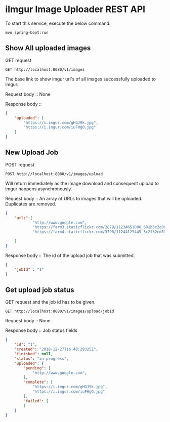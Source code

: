 # iImgur Image Uploader REST API

To start this service, execute the below command:

    mvn spring-boot:run

## Show All uploaded images
GET request

    GET http://localhost:8080/v1/images

The base link to show imgur url's of all images successfully uploaded to imgur.

Request body :: None

Response body ::
```json
{
    "uploaded": [
        "https://i.imgur.com/gHGJ9k.jpg",
        "https://i.imgur.com/iuFHgO.jpg"
    ]
}
```

## New Upload Job
POST request 

    POST http://localhost:8080/v1/images/upload

Will return immediately as the image download and consequent upload to imgur happens asynchronously.

Request body :: An array of URLs to images that will be uploaded. Duplicates are removed.
```json
{
    "urls":[
            "http://www.google.com",
            "https://farm3.staticflickr.com/2879/11234651086_681b3c2c00_b_d.jpg",
            "https://farm4.staticflickr.com/3790/11244125445_3c2f32cd83_k_d.jpg"

    ]
}
```

Response body :: The id of the upload job that was submitted.
```json
{
    "jobId" : "1"
}
```

## Get upload job status
GET request and the job id has to be given.

    GET http://localhost:8080/v1/images/upload/jobId

Request body :: None

Response body :: Job status fields

```json
{
    "id": "1",
    "created": "2018-12-27T16:48:29325Z",
    "finished": null,
    "status": "in-progress",
    "uploaded": {
        "pending": [
            "http://www.google.com",
        ],
        "complete": [
            "https://i.imgur.com/gHGJ9k.jpg",
            "https://i.imgur.com/iuFHgO.jpg"
        ],
        "failed": [
        ]
    }
}
```

